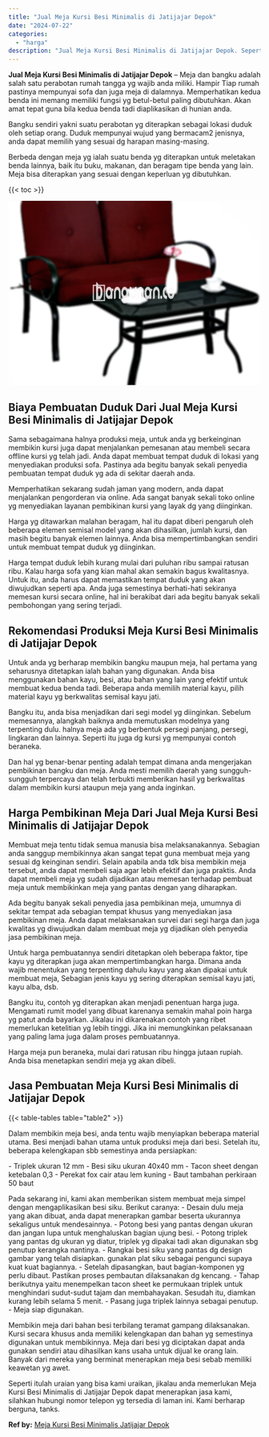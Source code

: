 ```yaml
---
title: "Jual Meja Kursi Besi Minimalis di Jatijajar Depok"
date: "2024-07-22"
categories: 
  - "harga"
description: "Jual Meja Kursi Besi Minimalis di Jatijajar Depok. Seperti itulah uraian yang bisa kami uraikan, jikalau anda memerlukan Meja Kursi Besi Minimalis di Jatijaj..."
---
```


**Jual Meja Kursi Besi Minimalis di Jatijajar Depok** – Meja dan bangku adalah salah satu perabotan rumah tangga yg wajib anda miliki. Hampir Tiap rumah pastinya mempunyai sofa dan juga meja di dalamnya. Memperhatikan kedua benda ini memang memiliki fungsi yg betul-betul paling dibutuhkan. Akan amat tepat guna bila kedua benda tadi diaplikasikan di hunian anda.

Bangku sendiri yakni suatu perabotan yg diterapkan sebagai lokasi duduk oleh setiap orang. Duduk mempunyai wujud yang bermacam2 jenisnya, anda dapat memilih yang sesuai dg harapan masing-masing.

Berbeda dengan meja yg ialah suatu benda yg diterapkan untuk meletakan benda lainnya, baik itu buku, makanan, dan beragam tipe benda yang lain. Meja bisa diterapkan yang sesuai dengan keperluan yg dibutuhkan.

{{< toc >}}

![Jual Meja Kursi Besi Minimalis di Jatijajar Depok](/images/jual-meja-besi-murah31.png)

## Biaya Pembuatan Duduk Dari Jual Meja Kursi Besi Minimalis di Jatijajar Depok

Sama sebagaimana halnya produksi meja, untuk anda yg berkeinginan membikin kursi juga dapat menjalankan pemesanan atau membeli secara offline kursi yg telah jadi. Anda dapat membuat tempat duduk di lokasi yang menyediakan produksi sofa. Pastinya ada begitu banyak sekali penyedia pembuatan tempat duduk yg ada di sekitar daerah anda.

Memperhatikan sekarang sudah jaman yang modern, anda dapat menjalankan pengorderan via online. Ada sangat banyak sekali toko online yg menyediakan layanan pembikinan kursi yang layak dg yang diinginkan.

Harga yg ditawarkan malahan beragam, hal itu dapat diberi pengaruh oleh beberapa elemen semisal model yang akan dihasilkan, jumlah kursi, dan masih begitu banyak elemen lainnya. Anda bisa mempertimbangkan sendiri untuk membuat tempat duduk yg diinginkan.

Harga tempat duduk lebih kurang mulai dari puluhan ribu sampai ratusan ribu. Kalau harga sofa yang kian mahal akan semakin bagus kwalitasnya. Untuk itu, anda harus dapat memastikan tempat duduk yang akan diwujudkan seperti apa. Anda juga semestinya berhati-hati sekiranya memesan kursi secara online, hal ini berakibat dari ada begitu banyak sekali pembohongan yang sering terjadi.

## Rekomendasi Produksi Meja Kursi Besi Minimalis di Jatijajar Depok

Untuk anda yg berharap membikin bangku maupun meja, hal pertama yang seharusnya ditetapkan ialah bahan yang digunakan. Anda bisa menggunakan bahan kayu, besi, atau bahan yang lain yang efektif untuk membuat kedua benda tadi. Beberapa anda memilih material kayu, pilih material kayu yg berkwalitas semisal kayu jati.

Bangku itu, anda bisa menjadikan dari segi model yg diinginkan. Sebelum memesannya, alangkah baiknya anda memutuskan modelnya yang terpenting dulu. halnya meja ada yg berbentuk persegi panjang, persegi, lingkaran dan lainnya. Seperti itu juga dg kursi yg mempunyai contoh beraneka.

Dan hal yg benar-benar penting adalah tempat dimana anda mengerjakan pembikinan bangku dan meja. Anda mesti memilih daerah yang sungguh-sungguh terpercaya dan telah terbukti memberikan hasil yg berkwalitas dalam membikin kursi ataupun meja yang anda inginkan.

## Harga Pembikinan Meja Dari Jual Meja Kursi Besi Minimalis di Jatijajar Depok

Membuat meja tentu tidak semua manusia bisa melaksanakannya. Sebagian anda sanggup membikinnya akan sangat tepat guna membuat meja yang sesuai dg keinginan sendiri. Selain apabila anda tdk bisa membikin meja tersebut, anda dapat membeli saja agar lebih efektif dan juga praktis. Anda dapat membeli meja yg sudah dijadikan atau memesan terhadap pembuat meja untuk membikinkan meja yang pantas dengan yang diharapkan.

Ada begitu banyak sekali penyedia jasa pembikinan meja, umumnya di sekitar tempat ada sebagian tempat khusus yang menyediakan jasa pembikinan meja. Anda dapat melaksanakan survei dari segi harga dan juga kwalitas yg diwujudkan dalam membuat meja yg dijadikan oleh penyedia jasa pembikinan meja.

Untuk harga pembuatannya sendiri ditetapkan oleh beberapa faktor, tipe kayu yg diterapkan juga akan mempertimbangkan harga. Dimana anda wajib menentukan yang terpenting dahulu kayu yang akan dipakai untuk membuat meja, Sebagian jenis kayu yg sering diterapkan semisal kayu jati, kayu alba, dsb.

Bangku itu, contoh yg diterapkan akan menjadi penentuan harga juga. Mengamati rumit model yang dibuat karenanya semakin mahal poin harga yg patut anda bayarkan. Jikalau ini dikarenakan contoh yang ribet memerlukan ketelitian yg lebih tinggi. Jika ini memungkinkan pelaksanaan yang paling lama juga dalam proses pembuatannya.

Harga meja pun beraneka, mulai dari ratusan ribu hingga jutaan rupiah. Anda bisa menetapkan sendiri meja yg akan dibeli.

## Jasa Pembuatan Meja Kursi Besi Minimalis di Jatijajar Depok

{{< table-tables table="table2" >}}

Dalam membikin meja besi, anda tentu wajib menyiapkan beberapa material utama. Besi menjadi bahan utama untuk produksi meja dari besi. Setelah itu, beberapa kelengkapan sbb semestinya anda persiapkan:

\- Triplek ukuran 12 mm - Besi siku ukuran 40x40 mm - Tacon sheet dengan ketebalan 0,3 - Perekat fox cair atau lem kuning - Baut tambahan perkiraan 50 baut

Pada sekarang ini, kami akan memberikan sistem membuat meja simpel dengan mengaplikasikan besi siku. Berikut caranya: - Desain dulu meja yang akan dibuat, anda dapat menerapkan gambar beserta ukurannya sekaligus untuk mendesainnya. - Potong besi yang pantas dengan ukuran dan jangan lupa untuk menghaluskan bagian ujung besi. - Potong triplek yang pantas dg ukuran yg diatur, triplek yg dipakai tadi akan digunakan sbg penutup kerangka nantinya. - Rangkai besi siku yang pantas dg design gambar yang telah disiapkan. gunakan plat siku sebagai pengunci supaya kuat kuat bagiannya. - Setelah dipasangkan, baut bagian-komponen yg perlu dibaut. Pastikan proses pembautan dilaksanakan dg kencang. - Tahap berikutnya yaitu menempelkan tacon sheet ke permukaan triplek untuk menghindari sudut-sudut tajam dan membahayakan. Sesudah itu, diamkan kurang lebih selama 5 menit. - Pasang juga triplek lainnya sebagai penutup. - Meja siap digunakan.

Membikin meja dari bahan besi terbilang teramat gampang dilaksanakan. Kursi secara khusus anda memiliki kelengkapan dan bahan yg semestinya digunakan untuk membikinnya. Meja dari besi yg diciptakan dapat anda gunakan sendiri atau dihasilkan kans usaha untuk dijual ke orang lain. Banyak dari mereka yang berminat menerapkan meja besi sebab memiliki keawetan yg awet.

Seperti itulah uraian yang bisa kami uraikan, jikalau anda memerlukan Meja Kursi Besi Minimalis di Jatijajar Depok dapat menerapkan jasa kami, silahkan hubungi nomor telepon yg tersedia di laman ini. Kami berharap berguna, tanks.

**Ref by:** [Meja Kursi Besi Minimalis Jatijajar Depok](https://id.wikipedia.org/wiki/Meja)
